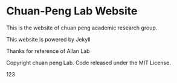 # Chuan-Peng Lab Website
This is the website of chuan peng academic research group.

This website is powered by Jekyll

Thanks for reference of Allan Lab

Copyright chuan peng Lab. Code released under the MIT License.

123
